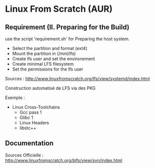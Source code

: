 # Linux From Scratch (AUR)

## Requirement (II. Preparing for the Build)

use the script 'requirement.sh' for Preparing the host system.

  - Select the partition and format (ext4)
  - Mount the partition in (/mnt/lfs)
  - Create lfs user and set the environement
  - Create minimal LFS filesystem
  - Set the permissions for the lfs user

Sources : http://www.linuxfromscratch.org/lfs/view/systemd/index.html


Construction automatisé de LFS via des PKG

Exemple :

  - Linux Cross-Toolchains
    - Gcc pass 1
    - Glibc 1
    - Linux Headers
    - libstc++

## Documentation

Sources Officielle : http://www.linuxfromscratch.org/blfs/view/svn/index.html
